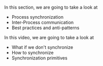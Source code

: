 In this section, we are going to take a look at
- Process synchronization
- Inter-Process communication
- Best practices and anti-patterns

In this video, we are going to take a look at
- What if we don't synchronize
- How to synchronize
- Synchronization primitives

